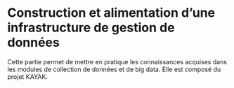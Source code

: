 # Construction et alimentation d’une infrastructure de gestion de données

Cette partie permet de mettre en pratique les connaissances acquises dans les modules de collection de données et de big data. Elle est composé du projet KAYAK. 


